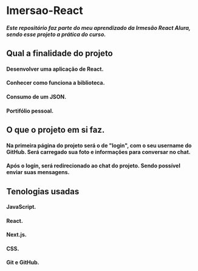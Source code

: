 # Imersao-React
##### Este repositório faz parte do meu aprendizado da Irmesão React Alura, sendo esse projeto a prática do curso.

## Qual a finalidade do projeto
#### Desenvolver uma aplicação de React.
#### Conhecer como funciona a biblioteca.
#### Consumo de um JSON.
#### Portifólio pessoal.

## O que o projeto em si faz.
#### Na primeira página do projeto será o de "login", com o seu username do GitHub. Será carregado sua foto e informações para conversar no chat.
#### Após o login, será redirecionado ao chat do projeto. Sendo possível enviar suas mensagens.

## Tenologias usadas
#### JavaScript.
#### React.
#### Next.js.
#### CSS.
#### Git e GitHub.
